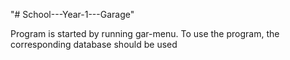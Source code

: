 "# School---Year-1---Garage" 

Program is started by running gar-menu. To use the program, the corresponding database should be used